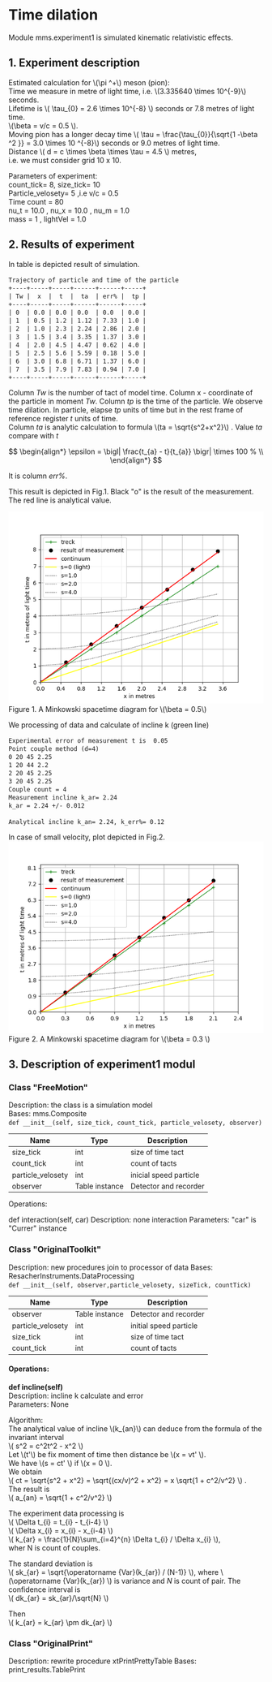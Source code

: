 # Time dilation
Module mms.experiment1 is simulated kinematic relativistic effects.
  
## 1. Experiment description  
Estimated calculation for \\(\pi ^+\\) meson (pion):  
 Time we measure in metre of light time, i.e. \\(3.335640 \times 10^{-9}\\) seconds.  
 Lifetime is \\( \tau_{0} =  2.6 \times 10^{-8} \\) seconds or  7.8  metres of light time.     
 \\(\beta = v/c = 0.5  \\).  
 Moving pion has a longer decay time \\( \tau =  \frac{\tau_{0}}{\sqrt{1 -\beta ^2 }}  = 3.0 \times 10 ^{-8}\\)  seconds or  9.0  metres of light time.  
 Distance \\( d =  c \times \beta \times \tau  = 4.5 \\) metres,  
 i.e. we must consider grid 10 x 10.
  
Parameters of experiment:  
count_tick= 8, size_tick= 10  
Particle_velosety= 5 ,i.e v/c = 0.5  
Time count = 80  
nu_t = 10.0 , nu_x = 10.0 , nu_m = 1.0  
mass = 1 , lightVel = 1.0  
  
  
## 2. Results of experiment
In table is depicted result of simulation.  
  
```
Trajectory of particle and time of the particle
+----+-----+-----+------+------+-----+
| Tw |  x  |  t  |  ta  | err% |  tp |
+----+-----+-----+------+------+-----+
| 0  | 0.0 | 0.0 | 0.0  | 0.0  | 0.0 |
| 1  | 0.5 | 1.2 | 1.12 | 7.33 | 1.0 |
| 2  | 1.0 | 2.3 | 2.24 | 2.86 | 2.0 |
| 3  | 1.5 | 3.4 | 3.35 | 1.37 | 3.0 |
| 4  | 2.0 | 4.5 | 4.47 | 0.62 | 4.0 |
| 5  | 2.5 | 5.6 | 5.59 | 0.18 | 5.0 |
| 6  | 3.0 | 6.8 | 6.71 | 1.37 | 6.0 |
| 7  | 3.5 | 7.9 | 7.83 | 0.94 | 7.0 |
+----+-----+-----+------+------+-----+
```
  
Column *Tw* is the number of tact of model time.  Column x - coordinate of the particle in moment *Tw*. Column *tp* is the time of the particle.  We observe time dilation. In particle, elapse *tp* units of time but in the rest frame of reference register *t* units of time.  
Column *ta* is analytic calculation to formula \\(ta = \sqrt{s^2+x^2}\\) . 
Value *ta* compare with *t*  
  
$$
\begin{align*} 
\epsilon =  \bigl| \frac{t_{a} - t}{t_{a}} \bigr| \times 100 % \\
\end{align*}  
$$  
  
It is column *err%*.  
  
This result is depicted in Fig.1. Black "o" is the result of the measurement. The red line is analytical value.   


![Fig1](Fig3-1-1.png)  
Figure 1. A Minkowski spacetime diagram for \\(\beta  =  0.5\\)    

We processing of data and calculate of incline k (green line)  
  
```
Experimental error of measurement t is  0.05
Point couple method (d=4)
0 20 45 2.25
1 20 44 2.2
2 20 45 2.25
3 20 45 2.25
Couple count = 4
Measurement incline k_ar= 2.24
k_ar = 2.24 +/- 0.012

Analytical incline k_an= 2.24, k_err%= 0.12  

```  

In case of small velocity, plot depicted in Fig.2.
![Fig2](Fig3-1-2.png)  
Figure 2. A Minkowski spacetime diagram for \\(\beta =  0.3 \\)    
  
  
## 3. Description of experiment1 modul
  
### Class "FreeMotion"  

Description: the class is a simulation model  
Bases: mms.Composite   
`def __init__(self, size_tick, count_tick, particle_velosety, observer)`  
  
Name | Type | Description  
---- | ---- | ----------- 
size_tick | int | size of time tact
count_tick | int | count of tacts
particle_velosety | int | inicial speed particle
observer | Table instance | Detector and recorder


Operations:

def interaction(self, car)
Description: none interaction
Parameters: "car" is "Currer" instance  

### Class "OriginalToolkit"

Description: new procedures join to processor of data
Bases: ResacherInstruments.DataProcessing  
`def __init__(self, observer,particle_velosety, sizeTick, countTick)`  
  
Name | Type | Description  
---- | ---- | ----------- 
observer | Table instance | Detector and recorder
particle_velosety | int | initial speed particle
size_tick | int | size of time tact
count_tick | int | count of tacts
  
#### Operations:      
**def incline(self)**  
Description: incline k calculate and error  
Parameters: None  
  
Algorithm:  
The analytical value of incline \\(k_{an}\\) can deduce from the formula of the invariant interval  
\\( s^2 = c^2t^2 - x^2  \\)  
Let \\(t'\\) be fix moment of time then distance be \\(x = vt' \\).  
We have \\(s = ct' \\) if \\(x = 0 \\).  
We obtain    
\\( ct = \sqrt{s^2 + x^2} = \sqrt{(cx/v)^2 + x^2} = x \sqrt{1 + c^2/v^2} \\) .  
The result is  
\\( a_{an} = \sqrt{1 + c^2/v^2} \\)  
  
The experiment data processing is  
\\( \Delta t_{i} = t_{i} - t_{i-4}  \\)  
\\( \Delta x_{i} = x_{i} - x_{i-4}  \\)  
\\( k_{ar} = \frac{1}{N}\sum_{i=4}^{n} \Delta t_{i} / \Delta x_{i} \\),  
wher N is count of couples.  

The standard deviation is  
\\( sk_{ar} = \sqrt{\operatorname {Var}(k_{ar}) / (N-1)} \\), where \\(\operatorname {Var}(k_{ar}) \\)  is  variance and *N* is count of pair. 
The confidence interval is  
\\( dk_{ar} = sk_{ar}/\sqrt{N} \\)  
  
Then  
\\( k_{ar} = k_{ar} \pm dk_{ar} \\)  

### Class "OriginalPrint"
Description: rewrite procedure xtPrintPrettyTable
Bases: print_results.TablePrint
